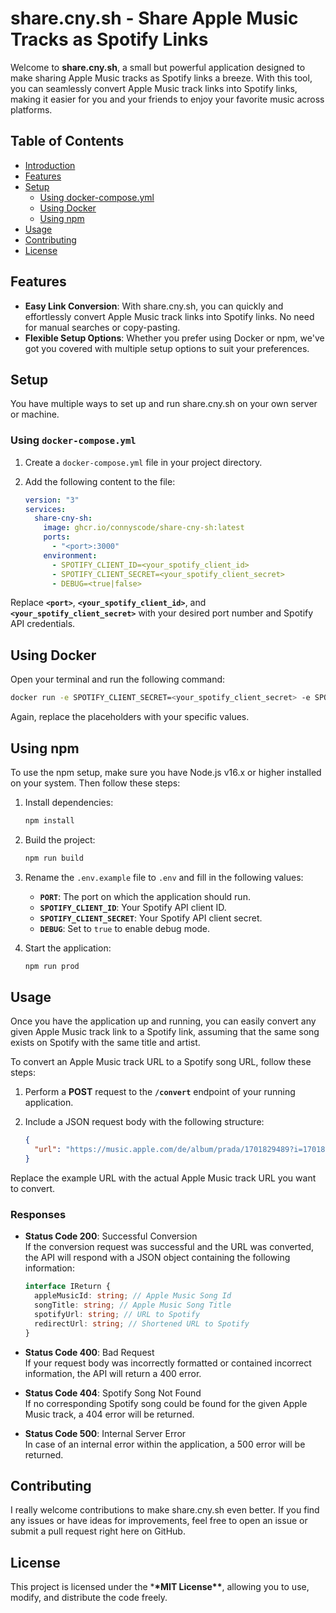 # share.cny.sh - Share Apple Music Tracks as Spotify Links

Welcome to **share.cny.sh**, a small but powerful application designed to make sharing Apple Music tracks as Spotify links a breeze. With this tool, you can seamlessly convert Apple Music track links into Spotify links, making it easier for you and your friends to enjoy your favorite music across platforms.

## Table of Contents

- [Introduction](#sharecnysh)
- [Features](#features)
- [Setup](#setup)
  - [Using docker-compose.yml](#using-docker-composeyml)
  - [Using Docker](#using-docker)
  - [Using npm](#using-npm)
- [Usage](#usage)
- [Contributing](#contributing)
- [License](#license)

## Features

- **Easy Link Conversion**: With share.cny.sh, you can quickly and effortlessly convert Apple Music track links into Spotify links. No need for manual searches or copy-pasting.
- **Flexible Setup Options**: Whether you prefer using Docker or npm, we've got you covered with multiple setup options to suit your preferences.

## Setup

You have multiple ways to set up and run share.cny.sh on your own server or machine.

### Using `docker-compose.yml`

1. Create a `docker-compose.yml` file in your project directory.
2. Add the following content to the file:

   ```yaml
   version: "3"
   services:
     share-cny-sh:
       image: ghcr.io/connyscode/share-cny-sh:latest
       ports:
         - "<port>:3000"
       environment:
         - SPOTIFY_CLIENT_ID=<your_spotify_client_id>
         - SPOTIFY_CLIENT_SECRET=<your_spotify_client_secret>
         - DEBUG=<true|false>
   ```

Replace **`<port>`**, **`<your_spotify_client_id>`**, and **`<your_spotify_client_secret>`** with your desired port number and Spotify API credentials.

## Using Docker

Open your terminal and run the following command:

```bash
docker run -e SPOTIFY_CLIENT_SECRET=<your_spotify_client_secret> -e SPOTIFY_CLIENT_ID=<your_spotify_client_id> -p <port>:3000 ghcr.io/connyscode/share-cny-sh:latest
```

Again, replace the placeholders with your specific values.

## Using npm

To use the npm setup, make sure you have Node.js v16.x or higher installed on your system. Then follow these steps:

1. Install dependencies:

   ```bash
   npm install
   ```

2. Build the project:

   ```bash
   npm run build
   ```

3. Rename the `.env.example` file to `.env` and fill in the following values:

   - **`PORT`**: The port on which the application should run.
   - **`SPOTIFY_CLIENT_ID`**: Your Spotify API client ID.
   - **`SPOTIFY_CLIENT_SECRET`**: Your Spotify API client secret.
   - **`DEBUG`**: Set to `true` to enable debug mode.

4. Start the application:
   ```bash
   npm run prod
   ```

## Usage

Once you have the application up and running, you can easily convert any given Apple Music track link to a Spotify link, assuming that the same song exists on Spotify with the same title and artist.

To convert an Apple Music track URL to a Spotify song URL, follow these steps:

1. Perform a **POST** request to the **`/convert`** endpoint of your running application.
2. Include a JSON request body with the following structure:

   ```json
   {
     "url": "https://music.apple.com/de/album/prada/1701829489?i=1701829495&l=en-GB"
   }
   ```

Replace the example URL with the actual Apple Music track URL you want to convert.

### Responses

- **Status Code 200**: Successful Conversion  
  If the conversion request was successful and the URL was converted, the API will respond with a JSON object containing the following information:

  ```ts
  interface IReturn {
    appleMusicId: string; // Apple Music Song Id
    songTitle: string; // Apple Music Song Title
    spotifyUrl: string; // URL to Spotify
    redirectUrl: string; // Shortened URL to Spotify
  }
  ```

- **Status Code 400**: Bad Request  
  If your request body was incorrectly formatted or contained incorrect information, the API will return a 400 error.

- **Status Code 404**: Spotify Song Not Found  
  If no corresponding Spotify song could be found for the given Apple Music track, a 404 error will be returned.

- **Status Code 500**: Internal Server Error  
  In case of an internal error within the application, a 500 error will be returned.

## Contributing

I really welcome contributions to make share.cny.sh even better. If you find any issues or have ideas for improvements, feel free to open an issue or submit a pull request right here on GitHub.

## License

This project is licensed under the \***\*MIT License\*\***, allowing you to use, modify, and distribute the code freely.
